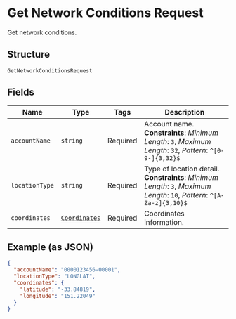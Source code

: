 
# Get Network Conditions Request

Get network conditions.

## Structure

`GetNetworkConditionsRequest`

## Fields

| Name | Type | Tags | Description |
|  --- | --- | --- | --- |
| `accountName` | `string` | Required | Account name.<br>**Constraints**: *Minimum Length*: `3`, *Maximum Length*: `32`, *Pattern*: `^[0-9-]{3,32}$` |
| `locationType` | `string` | Required | Type of location detail.<br>**Constraints**: *Minimum Length*: `3`, *Maximum Length*: `10`, *Pattern*: `^[A-Za-z]{3,10}$` |
| `coordinates` | [`Coordinates`](../../doc/models/coordinates.md) | Required | Coordinates information. |

## Example (as JSON)

```json
{
  "accountName": "0000123456-00001",
  "locationType": "LONGLAT",
  "coordinates": {
    "latitude": "-33.84819",
    "longitude": "151.22049"
  }
}
```

